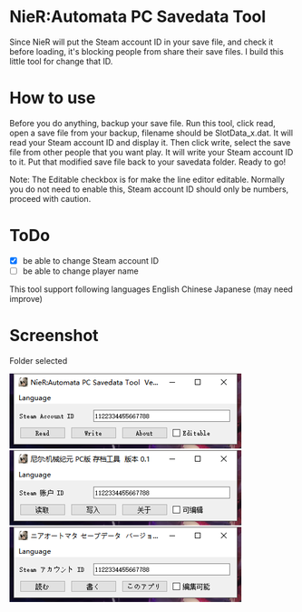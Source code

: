# NieR:Automata PC Savedata Tool
Since NieR will put the Steam account ID in your save file, and check it before loading, it's blocking people from share their save files. 
I build this little tool for change that ID.

# How to use
Before you do anything, backup your save file.
Run this tool, click read, open a save file from your backup, filename should be SlotData_x.dat.
It will read your Steam account ID and display it.
Then click write, select the save file from other people that you want play.
It will write your Steam account ID to it.
Put that modified save file back to your savedata folder.
Ready to go!

Note:
The Editable checkbox is for make the line editor editable.
Normally you do not need to enable this, Steam account ID should only be numbers, proceed with caution.

# ToDo
- [x] be able to change Steam account ID
- [ ] be able to change player name

This tool support following languages
English
Chinese
Japanese (may need improve)

# Screenshot

Folder selected

![eng](https://raw.githubusercontent.com/424778940z/nier_automata_pc_savedata_tool/master/screenshot/eng.png)
![chs](https://raw.githubusercontent.com/424778940z/nier_automata_pc_savedata_tool/master/screenshot/chs.png)
![jpn](https://raw.githubusercontent.com/424778940z/nier_automata_pc_savedata_tool/master/screenshot/jpn.png)